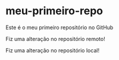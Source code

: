 # meu-primeiro-repo
Este é o meu primeiro repositório no GitHub


Fiz uma alteração no repositório remoto!

Fiz uma alteração no repositório local!
